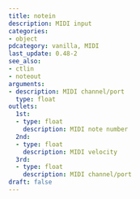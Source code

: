 ```yaml
---
title: notein
description: MIDI input
categories:
- object
pdcategory: vanilla, MIDI
last_update: 0.48-2
see_also:
- ctlin
- noteout
arguments:
- description: MIDI channel/port
  type: float
outlets:
  1st:
  - type: float
    description: MIDI note number
  2nd:
  - type: float
    description: MIDI velocity
  3rd:
  - type: float
    description: MIDI channel/port
draft: false
---
```


